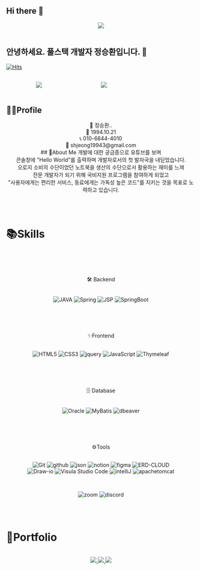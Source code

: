 ## Hi there 👋

<!--
**jeong1994/jeong1994** is a ✨ _special_ ✨ repository because its `README.md` (this file) appears on your GitHub profile.

Here are some ideas to get you started:

- 🔭 I’m currently working on ...
- 🌱 I’m currently learning ...
- 👯 I’m looking to collaborate on ...
- 🤔 I’m looking for help with ...
- 💬 Ask me about ...
- 📫 How to reach me: ...
- 😄 Pronouns: ...
- ⚡ Fun fact: ...
-->
<div align=center>
	<img src="https://capsule-render.vercel.app/api?type=waving&color=auto&height=200&section=header&text=shjeong1994%20Github!&fontSize=80" />	
</div><br>

## 안녕하세요. 풀스택 개발자 정승환입니다. 👋

[![Hits](https://hits.seeyoufarm.com/api/count/incr/badge.svg?url=https%3A%2F%2Fgithub.com%2Fjeong1994&count_bg=%23F6E7CD&title_bg=%23EBD6A2&icon=&icon_color=%23E7E7E7&title=hits&edge_flat=false)](https://hits.seeyoufarm.com)

<br>

<div style="display: flex; justify-content: space-around;" align=center>
<img src="https://github-readme-stats.vercel.app/api?username=jeong1994&show_icons=true">
<img src="https://github-readme-stats.vercel.app/api/top-langs/?username=jeong1994&layout=compact"><br><br>
</div>

## 👨‍🎓Profile
<div align=center>
👦 정승환.. <br>
🎂 1994.10.21 <br>
📞 010-6844-4010 <br>
📧 shjeong19943@gmail.com<br>
</div>

<div align=center>
## 🧐About Me
개발에 대한 궁금증으로 유튜브를 보며 <br>
콘솔창에 "Hello World"를 출력하며 개발자로서의 첫 발자국을 내딛었습니다.<br>
오로지 소비의 수단이었던 노트북을 생산의 수단으로서 활용하는 재미를 느껴<br>
전문 개발자가 되기 위해 국비지원 프로그램을 참여하게 되었고<br>
"사용자에게는 편리한 서비스, 동료에게는 가독성 높은 코드"를 지키는 것을 목표로 노력하고 있습니다.
</div>

<br><br>

# 📚Skills
<br><br><br>
<div align=center>🛠 Backend</div><br>
<div align=center>
	
![JAVA](https://img.shields.io/badge/JAVA-5DACDF.svg?&style=for-the-badge&logo=JAVA&logoColor=white)
![Spring](https://img.shields.io/badge/Spring-6DB33F.svg?&style=for-the-badge&logo=Spring&logoColor=white)
![JSP](https://img.shields.io/badge/JSP-B4CA65.svg?&style=for-the-badge&logo=JSP&logoColor=white)
![SpringBoot](https://img.shields.io/badge/springboot-6DB33F?style=for-the-badge&logo=springboot&logoColor=white)
<!-- ![node.js](https://img.shields.io/badge/node.js-004466.svg?&style=for-the-badge&logo=node.js&logoColor=white) -->

</div>

<br><br><br>
<div align=center>✨Frontend</div><br>
<div align=center>
	
![HTML5](https://img.shields.io/badge/HTML5-E34F26.svg?&style=for-the-badge&logo=HTML5&logoColor=white)
![CSS3](https://img.shields.io/badge/CSS3-1572B6.svg?&style=for-the-badge&logo=CSS3&logoColor=white)
![jquery](https://img.shields.io/badge/jquery-4B4B77.svg?&style=for-the-badge&logo=jquery&logoColor=white)
![JavaScript](https://img.shields.io/badge/JavaScript-004027.svg?&style=for-the-badge&logo=JavaScript&logoColor=white)
![Thymeleaf](https://img.shields.io/badge/Thymeleaf-005F0F?style=for-the-badge&logo=Thymeleaf&logoColor=white)

</div>

<br><br><br>
<div align=center>🗄 Database</div><br>
<div align=center>
	
![Oracle](https://img.shields.io/badge/Oracle-77AA99.svg?&style=for-the-badge&logo=Oracle&logoColor=white)
![MyBatis](https://img.shields.io/badge/MyBatis-4479A1.svg?&style=for-the-badge&logo=MyBatis&logoColor=white)
![dbeaver](https://img.shields.io/badge/dbeaver-382923.svg?&style=for-the-badge&logo=dbeaver&logoColor=white)

</div>

<br><br><br>
<div align=center>⚙Tools</div><br>
<div align=center>
	
![Git](https://img.shields.io/badge/Git-5C5543.svg?&style=for-the-badge&logo=Git&logoColor=white)
![github](https://img.shields.io/badge/github-FB5BC5.svg?&style=for-the-badge&logo=github&logoColor=white)
![json](https://img.shields.io/badge/json-1DB954.svg?&style=for-the-badge&logo=json&logoColor=white)
![notion](https://img.shields.io/badge/notion-466BB0.svg?&style=for-the-badge&logo=notion&logoColor=white)
![figma](https://img.shields.io/badge/figma-007808.svg?&style=for-the-badge&logo=figma&logoColor=white)
![ERD-CLOUD](https://img.shields.io/badge/ERDCLOUD-6965DB.svg?&style=for-the-badge&logo=ERD-CLOUD&logoColor=white)
<br>
![Draw-io](https://img.shields.io/badge/Drawio-D4911E.svg?&style=for-the-badge&logo=Draw-io&logoColor=white)
![Visula Studio Code](https://img.shields.io/badge/VisulaStudioCode-3B66BC.svg?&style=for-the-badge&logo=VisulaStudioCode&logoColor=white)
![intelliJ](https://img.shields.io/badge/intelliJ-0D597F.svg?&style=for-the-badge&logo=intelliJ&logoColor=white)
![apachetomcat](https://img.shields.io/badge/apachetomcat-F8DC75.svg?&style=for-the-badge&logo=apachetomcat-io&logoColor=white)
<!-- ![sourcetree](https://img.shields.io/badge/sourcetree-F79A10.svg?&style=for-the-badge&logo=sourcetree&logoColor=white) -->
<br>

![zoom](https://img.shields.io/badge/zoom-5091CD.svg?&style=for-the-badge&logo=zoom-io&logoColor=white)
![discord](https://img.shields.io/badge/discord-825794.svg?&style=for-the-badge&logo=discord-io&logoColor=white)
</div>
<br><br>

# 🎨Portfolio

<br>
<div align=center>
  	<a href="https://smoggy-butterkase-4bf.notion.site/7618def3330946ceab1c8f649e690aa1?pvs=4">
		<img src="https://img.shields.io/badge/Notion-000000?style=flat&logo=Notion&logoColor=white" />
	</a>
	<a href="https://shjeong1994.tistory.com/">
		<img src="https://img.shields.io/badge/Blog-FF9800?style=flat&logo=Blogger&logoColor=white" />
	</a>
  	<a href="shjeong19943@gmail.com">
		<img src="https://img.shields.io/badge/Mail-30B980?style=flat&logo=Gmail&logoColor=white" />
	</a>
</div>
